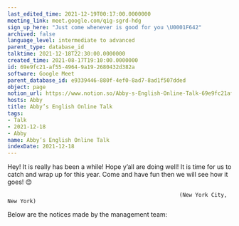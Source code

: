 ```yaml
---
last_edited_time: 2021-12-19T00:17:00.0000000
meeting_link: meet.google.com/qig-sgrd-hdg
sign_up_here: "Just come whenever is good for you \U0001F642"
archived: false
language_level: intermediate to advanced
parent_type: database_id
talktime: 2021-12-18T22:30:00.0000000
created_time: 2021-08-17T19:10:00.0000000
id: 69e9fc21-af55-4964-9a19-2680432d382a
software: Google Meet
parent_database_id: e9339446-880f-4ef0-8ad7-8ad1f507dded
object: page
notion_url: https://www.notion.so/Abby-s-English-Online-Talk-69e9fc21af5549649a192680432d382a
hosts: Abby
title: Abby’s English Online Talk
tags:
- Talk
- 2021-12-18
- Abby
name: Abby’s English Online Talk
indexDate: 2021-12-18
---
```


Hey! It is really has been a while! Hope y’all are doing well! It is time for us to catch and wrap up for this year. Come and have fun then we will see how it goes! 😊



                                                          (New York City, New York)



Below are the notices made by the management team:


